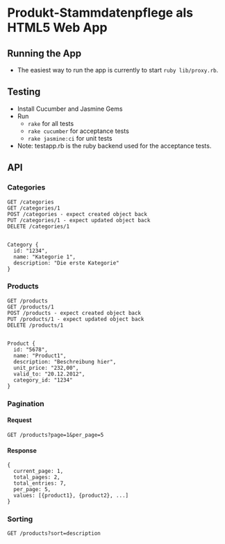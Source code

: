 # Produkt-Stammdatenpflege als HTML5 Web App

## Running the App

  * The easiest way to run the app is currently to start `ruby lib/proxy.rb`.
  
  
## Testing

  * Install Cucumber and Jasmine Gems
  * Run
    * `rake` for all tests
    * `rake cucumber` for acceptance tests
    * `rake jasmine:ci` for unit tests
  * Note: testapp.rb is the ruby backend used for the acceptance tests.



## API

### Categories

    GET /categories
    GET /categories/1
    POST /categories - expect created object back
    PUT /categories/1 - expect updated object back
    DELETE /categories/1


    Category {
      id: "1234",
      name: "Kategorie 1",
      description: "Die erste Kategorie"
    }    

### Products

    GET /products
    GET /products/1
    POST /products - expect created object back
    PUT /products/1 - expect updated object back
    DELETE /products/1


    Product {
      id: "5678",
      name: "Product1",
      description: "Beschreibung hier",
      unit_price: "232,00",
      valid_to: "20.12.2012",
      category_id: "1234"
    }
    
### Pagination

#### Request
    
    GET /products?page=1&per_page=5
    
#### Response

    {
      current_page: 1,
      total_pages: 2,
      total_entries: 7,
      per_page: 5,
      values: [{product1}, {product2}, ...]
    }
    
### Sorting

    GET /products?sort=description